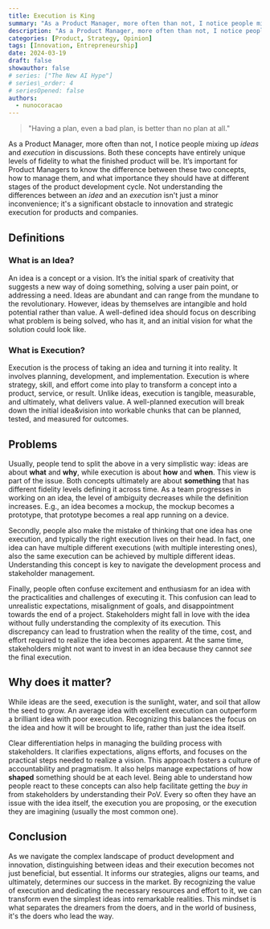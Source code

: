 ```yaml
---
title: Execution is King
summary: "As a Product Manager, more often than not, I notice people mixing up _ideas_ and _execution_ in discussions. Both these concepts have entirely unique levels of fidelity to what the finished product will be. It’s important for Product Managers to know the difference between these two concepts, how to manage them, and what importance they should have at different stages of the product development cycle. Not understanding the differences between an _idea_ and an _execution_ isn't just a minor inconvenience; it's a significant obstacle to innovation and strategic execution for products and companies. "
description: "As a Product Manager, more often than not, I notice people mixing up _ideas_ and _execution_ in discussions. Both these concepts have entirely unique levels of fidelity to what the finished product will be. It’s important for Product Managers to know the difference between these two concepts, how to manage them, and what importance they should have at different stages of the product development cycle. Not understanding the differences between an _idea_ and an _execution_ isn't just a minor inconvenience; it's a significant obstacle to innovation and strategic execution for products and companies. "
categories: [Product, Strategy, Opinion]
tags: [Innovation, Entrepreneurship]
date: 2024-03-19
draft: false
showauthor: false
# series: ["The New AI Hype"]
# series\_order: 4
# seriesOpened: false
authors:
  - nunocoracao
---
```


> "Having a plan, even a bad plan, is better than no plan at all."

As a Product Manager, more often than not, I notice people mixing up _ideas_ and _execution_ in discussions. Both these concepts have entirely unique levels of fidelity to what the finished product will be. It’s important for Product Managers to know the difference between these two concepts, how to manage them, and what importance they should have at different stages of the product development cycle. Not understanding the differences between an _idea_ and an _execution_ isn't just a minor inconvenience; it's a significant obstacle to innovation and strategic execution for products and companies. 

## Definitions
### What is an Idea?
An idea is a concept or a vision. It’s the initial spark of creativity that suggests a new way of doing something, solving a user pain point, or addressing a need. Ideas are abundant and can range from the mundane to the revolutionary. However, ideas by themselves are intangible and hold potential rather than value. A well-defined idea should focus on describing what problem is being solved, who has it, and an initial vision for what the solution could look like.

### What is Execution?
Execution is the process of taking an idea and turning it into reality. It involves planning, development, and implementation. Execution is where strategy, skill, and effort come into play to transform a concept into a product, service, or result. Unlike ideas, execution is tangible, measurable, and ultimately, what delivers value. A well-planned execution will break down the initial idea&vision into workable chunks that can be planned, tested, and measured for outcomes.

## Problems
Usually, people tend to split the above in a very simplistic way: ideas are about **what** and **why**, while execution is about **how** and **when**. This view is part of the issue. Both concepts ultimately are about **something** that has different fidelity levels defining it across time. As a team progresses in working on an idea, the level of ambiguity decreases while the definition increases. E.g., an idea becomes a mockup, the mockup becomes a prototype, that prototype becomes a real app running on a device. 

Secondly, people also make the mistake of thinking that one idea has one execution, and typically the right execution lives on their head. In fact, one idea can have multiple different executions (with multiple interesting ones), also the same execution can be achieved by multiple different ideas. Understanding this concept is key to navigate the development process and stakeholder management.

Finally, people often confuse excitement and enthusiasm for an idea with the practicalities and challenges of executing it. This confusion can lead to unrealistic expectations, misalignment of goals, and disappointment towards the end of a project. Stakeholders might fall in love with the idea without fully understanding the complexity of its execution. This discrepancy can lead to frustration when the reality of the time, cost, and effort required to realize the idea becomes apparent. At the same time, stakeholders might not want to invest in an idea because they cannot _see_ the final execution.

## Why does it matter?

While ideas are the seed, execution is the sunlight, water, and soil that allow the seed to grow. An average idea with excellent execution can outperform a brilliant idea with poor execution. Recognizing this balances the focus on the idea and how it will be brought to life, rather than just the idea itself. 

Clear differentiation helps in managing the building process with stakeholders. It clarifies expectations, aligns efforts, and focuses on the practical steps needed to realize a vision. This approach fosters a culture of accountability and pragmatism. It also helps manage expectations of how **shaped** something should be at each level. Being able to understand how people react to these concepts can also help facilitate getting the _buy in_ from stakeholders by understanding their PoV. Every so often they have an issue with the idea itself, the execution you are proposing, or the execution they are imagining (usually the most common one). 

## Conclusion
As we navigate the complex landscape of product development and innovation, distinguishing between ideas and their execution becomes not just beneficial, but essential. It informs our strategies, aligns our teams, and ultimately, determines our success in the market. By recognizing the value of execution and dedicating the necessary resources and effort to it, we can transform even the simplest ideas into remarkable realities. This mindset is what separates the dreamers from the doers, and in the world of business, it's the doers who lead the way.